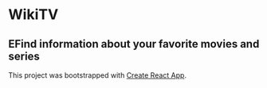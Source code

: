 # WikiTV

## EFind information about your favorite movies and series

This project was bootstrapped with [Create React App](https://github.com/facebookincubator/create-react-app).
